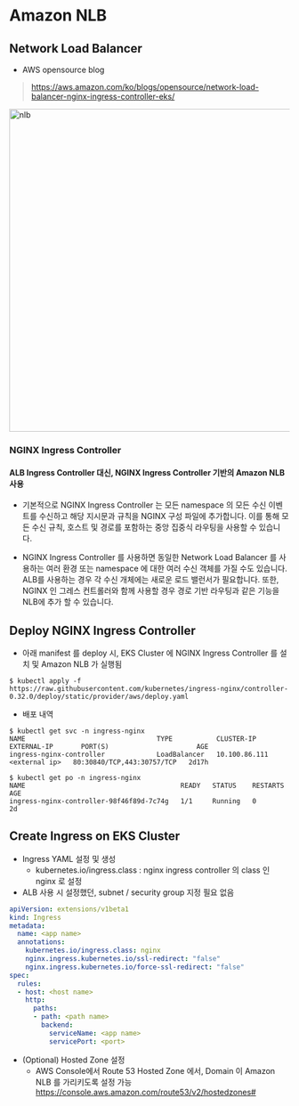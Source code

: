 # Amazon NLB

## Network Load Balancer

- AWS opensource blog
> <https://aws.amazon.com/ko/blogs/opensource/network-load-balancer-nginx-ingress-controller-eks/>

<img src="https://quip-amazon.com/blob/bGA9AAmviCK/RxIsFh8j-vQYBvmZWBNpOw?a=gc7lDKxZ4JUQcZcn1Ojr4h0axnP0cmkLy1LWdZ3fuDga" width="550px" height="580px" title="px(픽셀) 크기 설정" alt="nlb"></img><br/>

### NGINX Ingress Controller
#### ALB Ingress Controller 대신, NGINX Ingress Controller 기반의 Amazon NLB 사용

- 기본적으로 NGINX Ingress Controller 는 모든 namespace 의 모든 수신 이벤트를 수신하고 해당 지시문과 규칙을 NGINX 구성 파일에 추가합니다. 이를 통해 모든 수신 규칙, 호스트 및 경로를 포함하는 중앙 집중식 라우팅을 사용할 수 있습니다.

- NGINX Ingress Controller 를 사용하면 동일한 Network Load Balancer 를 사용하는 여러 환경 또는 namespace 에 대한 여러 수신 객체를 가질 수도 있습니다. ALB를 사용하는 경우 각 수신 개체에는 새로운 로드 밸런서가 필요합니다.
또한, NGINX 인 그레스 컨트롤러와 함께 사용할 경우 경로 기반 라우팅과 같은 기능을 NLB에 추가 할 수 있습니다.


## Deploy NGINX Ingress Controller

- 아래 manifest 를 deploy 시, EKS Cluster 에 NGINX Ingress Controller 를 설치 및 Amazon NLB 가 실행됨

```
$ kubectl apply -f https://raw.githubusercontent.com/kubernetes/ingress-nginx/controller-0.32.0/deploy/static/provider/aws/deploy.yaml
```

- 배포 내역

```
$ kubectl get svc -n ingress-nginx
NAME                                 TYPE           CLUSTER-IP      EXTERNAL-IP       PORT(S)                      AGE
ingress-nginx-controller             LoadBalancer   10.100.86.111   <external ip>   80:30840/TCP,443:30757/TCP   2d17h

$ kubectl get po -n ingress-nginx
NAME                                       READY   STATUS    RESTARTS   AGE
ingress-nginx-controller-98f46f89d-7c74g   1/1     Running   0          2d
```

## Create Ingress on EKS Cluster
- Ingress YAML 설정 및 생성
  - kubernetes.io/ingress.class
  : nginx ingress controller 의 class 인 nginx 로 설정
- ALB 사용 시 설정했던, subnet / security group 지정 필요 없음

```yml
apiVersion: extensions/v1beta1
kind: Ingress
metadata:
  name: <app name>
  annotations:
    kubernetes.io/ingress.class: nginx
    nginx.ingress.kubernetes.io/ssl-redirect: "false"
    nginx.ingress.kubernetes.io/force-ssl-redirect: "false"
spec:
  rules:
  - host: <host name>
    http:
      paths:
      - path: <path name>
        backend:
          serviceName: <app name>
          servicePort: <port>
```

- (Optional) Hosted Zone 설정
  - AWS Console에서 Route 53 Hosted Zone 에서, Domain 이 Amazon NLB 를 가리키도록 설정 가능
  <https://console.aws.amazon.com/route53/v2/hostedzones#>
